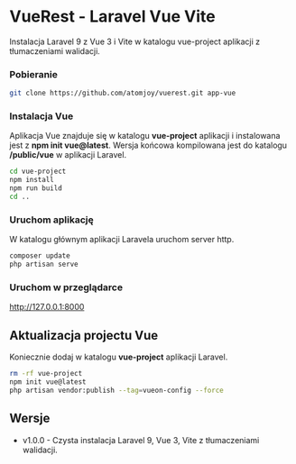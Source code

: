 # VueRest - Laravel Vue Vite

Instalacja Laravel 9 z Vue 3 i Vite w katalogu vue-project aplikacji z tłumaczeniami walidacji.

### Pobieranie

```sh
git clone https://github.com/atomjoy/vuerest.git app-vue
```

### Instalacja Vue

Aplikacja Vue znajduje się w katalogu **vue-project** aplikacji i instalowana jest z **npm init vue@latest**. Wersja końcowa kompilowana jest do katalogu **/public/vue** w aplikacji Laravel.

```sh
cd vue-project
npm install
npm run build
cd ..
```

### Uruchom aplikację

W katalogu głównym aplikacji Laravela uruchom server http.

```sh
composer update
php artisan serve
```

### Uruchom w przeglądarce

http://127.0.0.1:8000

## Aktualizacja projectu Vue

Koniecznie dodaj w katalogu **vue-project** aplikacji Laravel.

```sh
rm -rf vue-project
npm init vue@latest
php artisan vendor:publish --tag=vueon-config --force
```

## Wersje

- v1.0.0 - Czysta instalacja Laravel 9, Vue 3, Vite z tłumaczeniami walidacji.
